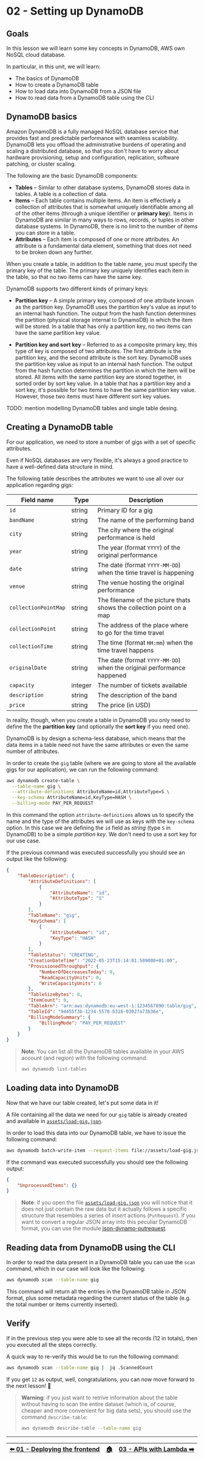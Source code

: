 # 02 - Setting up DynamoDB

## Goals

In this lesson we will learn some key concepts in DynamoDB, AWS own NoSQL cloud database.

In particular, in this unit, we will learn:

  - The basics of DynamoDB
  - How to create a DynamoDB table
  - How to load data into DynamoDB from a JSON file
  - How to read data from a DynamoDB table using the CLI


## DynamoDB basics

Amazon DynamoDB is a fully managed NoSQL database service that provides fast and predictable performance with seamless scalability. DynamoDB lets you offload the administrative burdens of operating and scaling a distributed database, so that you don't have to worry about hardware provisioning, setup and configuration, replication, software patching, or cluster scaling.

The following are the basic DynamoDB components:

- **Tables** – Similar to other database systems, DynamoDB stores data in tables. A table is a collection of data.
- **Items** – Each table contains multiple items. An item is effectively a collection of attributes that is somewhat uniquely identifiable among all of the other items (through a unique identifier or **primary key**). Items in DynamoDB are similar in many ways to rows, records, or tuples in other database systems. In DynamoDB, there is no limit to the number of items you can store in a table.
- **Attributes** – Each item is composed of one or more attributes. An attribute is a fundamental data element, something that does not need to be broken down any further.

When you create a table, in addition to the table name, you must specify the primary key of the table. The primary key uniquely identifies each item in the table, so that no two items can have the same key.

DynamoDB supports two different kinds of primary keys:

- **Partition key** – A simple primary key, composed of one attribute known as the partition key.
DynamoDB uses the partition key's value as input to an internal hash function. The output from the hash function determines the partition (physical storage internal to DynamoDB) in which the item will be stored.
In a table that has only a partition key, no two items can have the same partition key value.

- **Partition key and sort key** – Referred to as a composite primary key, this type of key is composed of two attributes. The first attribute is the partition key, and the second attribute is the sort key.
DynamoDB uses the partition key value as input to an internal hash function. The output from the hash function determines the partition in which the item will be stored. All items with the same partition key are stored together, in sorted order by sort key value.
In a table that has a partition key and a sort key, it's possible for two items to have the same partition key value. However, those two items must have different sort key values.


TODO: mention modelling DynamoDB tables and single table desing.


## Creating a DynamoDB table

For our application, we need to store a number of gigs with a set of specific attributes.

Even if NoSQL databases are very flexible, it's always a good practice to have a well-defined data structure in mind.

The following table describes the attributes we want to use all over our application regarding gigs:

| Field name | Type | Description |
| ---------- | ---- | ----------- |
| `id` | string | Primary ID for a gig |
| `bandName` | string | The name of the performing band |
| `city` | string | The city where the original performance is held |
| `year` | string | The year (format `YYYY`) of the original performance |
| `date` | string | The date (format `YYYY-MM-DD`) when the time travel is happening |
| `venue` | string | The venue hosting the original performance |
| `collectionPointMap` | string | The filename of the picture thats shows the collection point on a map |
| `collectionPoint` | string | The address of the place where to go for the time travel |
| `collectionTime` | string | The time (format `HH:mm`) when the time travel happens |
| `originalDate` | string | The date (format `YYYY-MM-DD`) when the original performance happened |
| `capacity` | integer | The number of tickets available |
| `description` | string | The description of the band |
| `price` | string | The price (in USD) |

In reality, though, when you create a table in DynamoDB you only need to define the the **partition key** (and optionally the **sort key** if you need one).

DynamoDB is by design a schema-less database, which means that the data items in a table need not have the same attributes or even the same number of attributes.

In order to create the `gig` table (where we are going to store all the available gigs for our application), we can run the following command:

```bash
aws dynamodb create-table \
  --table-name gig \
  --attribute-definitions AttributeName=id,AttributeType=S \
  --key-schema AttributeName=id,KeyType=HASH \
  --billing-mode PAY_PER_REQUEST
```

In this command the option `attribute-definitions` allows us to specify the name and the type of the attributes we will use as keys with the `key-schema` option. In this case we are defining the `id` field as *string* (type `S` in DynamoDB) to be a simple *partition key*. We don't need to use a sort key for our use case.

If the previous command was executed successfully you should see an output like the following:

```json
{
    "TableDescription": {
        "AttributeDefinitions": [
            {
                "AttributeName": "id",
                "AttributeType": "S"
            }
        ],
        "TableName": "gig",
        "KeySchema": [
            {
                "AttributeName": "id",
                "KeyType": "HASH"
            }
        ],
        "TableStatus": "CREATING",
        "CreationDateTime": "2022-05-23T15:14:01.509000+01:00",
        "ProvisionedThroughput": {
            "NumberOfDecreasesToday": 0,
            "ReadCapacityUnits": 0,
            "WriteCapacityUnits": 0
        },
        "TableSizeBytes": 0,
        "ItemCount": 0,
        "TableArn": "arn:aws:dynamodb:eu-west-1:1234567890:table/gig",
        "TableId": "94455f3b-1234-5578-b316-03027a73b36e",
        "BillingModeSummary": {
            "BillingMode": "PAY_PER_REQUEST"
        }
    }
}
```

> **Note**: You can list all the DynamoDB tables available in your AWS account (and region) with the following command:
> ```bash
> aws dynamodb list-tables
> ```


## Loading data into DynamoDB

Now that we have our table created, let's put some data in it!

A file containing all the data we need for our `gig` table is already created and available in [`assets/load-gig.json`](/assets/load-gig.json).

In order to load this data into our DynamoDB table, we have to issue the following command:

```bash
aws dynamodb batch-write-item --request-items file://assets/load-gig.json
```

If the command was executed successfully you should see the following output:

```json
{
    "UnprocessedItems": {}
}
```

> **Note**: if you open the file [`assets/load-gig.json`](/assets/load-gig.json) you will notice that it does not just contain the raw data but it actually follows a specific structure that resembles a series of *insert* actions (`PutRequest`). If you want to convert a regular JSON array into this peculiar DynamoDB format, you can use the module [json-dynamo-putrequest](https://www.npmjs.com/package/json-dynamo-putrequest).


## Reading data from DynamoDB using the CLI

In order to read the data present in a DynamoDB table you can use the `scan` command, which in our case will look like the following:

```bash
aws dynamodb scan --table-name gig
```

This command will return all the entries in the DynamoDB table in JSON format, plus some metadata regarding the current status of the table (e.g. the total number or items currently inserted).


## Verify

If in the previous step you were able to see all the records (12 in totals), then you executed all the steps correctly.

A quick way to re-verify this would be to run the following command:

```bash
aws dynamodb scan --table-name gig |  jq .ScannedCount
```

If you get `12` as output, well, congratulations, you can now move forward to the next lesson! 🎉

> **Warning**: if you just want to retrive information about the table without having to scan the entire dataset (which is, of course, cheaper and more convenient for big data sets), you should use the command `describe-table`:
> ```bash
> aws dynamodb describe-table --table-name gig
> ```


---

| [⬅️ 01 - Deploying the frontend](/lessons/01-deploying-the-frontend/README.md) | [🏠](/README.md)| [03 - APIs with Lambda ➡️](/lessons/03-apis-lambda/README.md)|
|:--------------|:------:|------------------------------------------------:|
